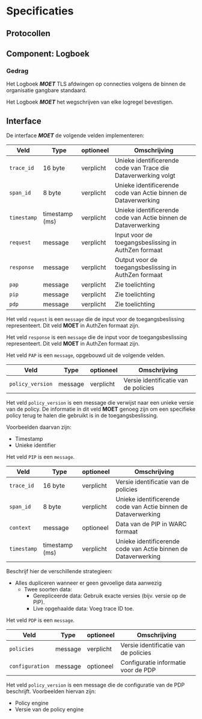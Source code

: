 # Specificaties

## Protocollen

## Component: Logboek

### Gedrag

Het Logboek ***MOET*** TLS afdwingen op connecties volgens de binnen de organisatie gangbare standaard.

Het Logboek ***MOET*** het wegschrijven van elke logregel bevestigen.

## Interface

De interface ***MOET*** de volgende velden implementeren:

| Veld        | Type    | optioneel | Omschrijving                                                   |
|-------------|---------|---------------|----------------------------------------------------------------|
| `trace_id`  | 16 byte | verplicht     | Unieke identificerende code van Trace die Dataverwerking volgt |
| `span_id`   | 8 byte  | verplicht     | Unieke identificerende code van Actie binnen de Dataverwerking |
| `timestamp` | timestamp (ms)  | verplicht     | Unieke identificerende code van Actie binnen de Dataverwerking |
| `request`   | message | verplicht     | Input voor de toegangsbeslissing in AuthZen formaat            |
| `response`  | message | verplicht     | Output voor de toegangsbeslissing in AuthZen formaat           |
| `pap`       | message | verplicht     | Zie toelichting                                                |
| `pip`       | message | verplicht     | Zie toelichting           |
| `pdp`       | message | verplicht     | Zie toelichting          |

Het veld `request` is een `message` die de input voor de toegangsbeslissing representeert. Dit veld **MOET** in AuthZen 
formaat zijn.

Het veld `response` is een `message` die de input voor de toegangsbeslissing representeert. Dit veld **MOET** in AuthZen
formaat zijn.

Het veld `PAP` is een `message`, opgebouwd uit de volgende velden.

| Veld             | Type    | optioneel | Omschrijving                         |
|------------------|---------|---------------|--------------------------------------|
| `policy_version` | message | verplicht     | Versie identificatie van de policies |

Het veld `policy_version` is een message die verwijst naar een unieke versie van de policy. De informatie in dit veld **MOET** genoeg
zijn om een specifieke policy terug te halen die gebruikt is in de toegangsbeslissing.

Voorbeelden daarvan zijn:
- Timestamp
- Unieke identifier

Het veld `PIP` is een `message`. 

| Veld       | Type    | optioneel | Omschrijving                                                   |
|------------|---------|-----------|----------------------------------------------------------------|
| `trace_id` | 16 byte | verplicht | Versie identificatie van de policies                           |
| `span_id`  | 8 byte  | verplicht | Unieke identificerende code van Actie binnen de Dataverwerking |
| `context`  | message | optioneel | Data van de PIP in WARC formaat                                |
| `timestamp` | timestamp (ms)  | verplicht     | Unieke identificerende code van Actie binnen de Dataverwerking |

Beschrijf hier de verschillende strategieen:
- Alles dupliceren wanneer er geen gevoelige data aanwezig
  - Twee soorten data:
    - Gerepliceerde data: Gebruik exacte versies (bijv. versie op de PIP).
    - Live opgehaalde data: Voeg trace ID toe.

Het veld `PDP` is een `message`.

| Veld            | Type    | optioneel | Omschrijving                         |
|-----------------|---------|-----------|--------------------------------------|
| `policies`      | message | verplicht | Versie identificatie van de policies |
| `configuration` | message | optioneel | Configuratie informatie voor de PDP  |

Het veld `policy_version` is een message die de configuratie van de PDP beschrijft. Voorbeelden hiervan zijn:

- Policy engine
- Versie van de policy engine